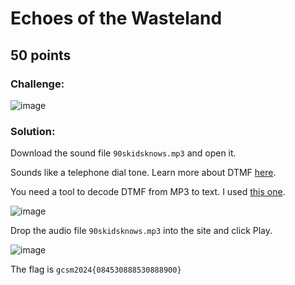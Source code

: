 # Echoes of the Wasteland
## 50 points

### Challenge:
![image](https://github.com/user-attachments/assets/32e5d2ad-42a0-4bd2-80bc-b677bf79e302)

### Solution:
Download the sound file `90skidsknows.mp3` and open it.

Sounds like a telephone dial tone. Learn more about DTMF [here](https://en.wikipedia.org/wiki/DTMF).

You need a tool to decode DTMF from MP3 to text. I used [this one](https://unframework.github.io/dtmf-detect/).

![image](https://github.com/user-attachments/assets/7470fdd1-e487-4a7d-ae58-2e873ed856d2)

Drop the audio file `90skidsknows.mp3` into the site and click Play.

![image](https://github.com/user-attachments/assets/f874685d-2c50-4b03-9bb4-616817123b5a)

The flag is `gcsm2024{084530888530888900}`
